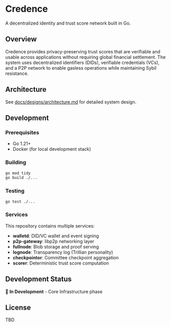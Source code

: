 # Credence

A decentralized identity and trust score network built in Go.

## Overview

Credence provides privacy-preserving trust scores that are verifiable and usable across applications without requiring global financial settlement. The system uses decentralized identifiers (DIDs), verifiable credentials (VCs), and a P2P network to enable gasless operations while maintaining Sybil resistance.

## Architecture

See [docs/designs/architecture.md](docs/designs/architecture.md) for detailed system design.

## Development

### Prerequisites

- Go 1.21+
- Docker (for local development stack)

### Building

```bash
go mod tidy
go build ./...
```

### Testing

```bash
go test ./...
```

### Services

This repository contains multiple services:

- **walletd**: DID/VC wallet and event signing
- **p2p-gateway**: libp2p networking layer
- **fullnode**: Blob storage and proof serving
- **lognode**: Transparency log (Trillian personality)
- **checkpointor**: Committee checkpoint aggregation
- **scorer**: Deterministic trust score computation

## Development Status

🚧 **In Development** - Core Infrastructure phase

## License

TBD